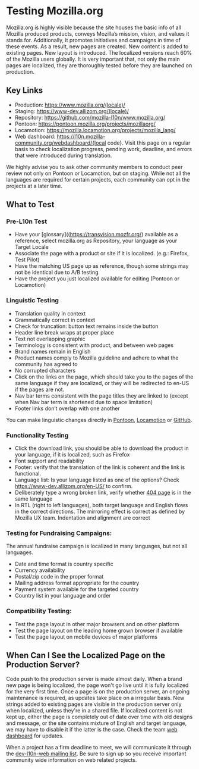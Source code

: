 # Testing Mozilla.org

Mozilla.org is highly visible because the site houses the basic info of all Mozilla produced products, conveys Mozilla’s mission, vision, and values it stands for. Additionally, it promotes initiatives and campaigns in time of these events. As a result, new pages are created. New content is added to existing pages. New layout is introduced. The localized versions reach 60% of the Mozilla users globally. It is very important that, not only the main pages are localized, they are thoroughly tested before they are launched on production.  

## Key Links
* Production: https://www.mozilla.org/(locale)/
* Staging: https://www-dev.allizom.org/(locale)/
* Repository:  https://github.com/mozilla-l10n/www.mozilla.org/
* Pontoon: https://pontoon.mozilla.org/projects/mozillaorg/
* Locamotion: https://mozilla.locamotion.org/projects/mozilla_lang/
* Web dashboard: https://l10n.mozilla-community.org/webdashboard/{local code}. Visit this page on a regular basis to check localization progress, pending work, deadline, and errors that were introduced during translation. 

We highly advise you to ask other community members to conduct peer review not only on Pontoon or Locamotion, but on staging. While not all the languages are required for certain projects, each community can opt in the projects at a later time.

## What to Test

### Pre-L10n Test
* Have your [glossary]((https://transvision.mozfr.org/) available as a reference, select mozilla.org as Repository, your language as your Target Locale
* Associate the page with a product or site if it is localized. (e.g.: Firefox, Test Pilot)
* Have the matching US page up as reference, though some strings may not be identical due to A/B testing
* Have the project you just localized available for editing (Pontoon or Locamotion)

### Linguistic Testing
* Translation quality in context
* Grammatically correct in context
* Check for truncation: button text remains inside the button
* Header line break wraps at proper place
* Text not overlapping graphic
* Terminology is consistent with product, and between web pages
* Brand names remain in English
* Product names comply to Mozilla guideline and adhere to what the community has agreed to
* No corrupted characters
* Click on the links on the page, which should take you to the pages of the same language if they are localized, or they will be redirected to en-US if the pages are not.  
* Nav bar terms consistent with the page titles they are linked to (except when Nav bar term is shortened due to space limitation)
* Footer links don’t overlap with one another

You can make linguistic changes directly in [Pontoon](https://pontoon.mozilla.org/projects/mozillaorg/), [Locamotion](https://mozilla.locamotion.org/projects/mozilla_lang/) or [GitHub](https://github.com/mozilla-l10n/www.mozilla.org/).  

### Functionality Testing
* Click the download link, you should be able to download the product in your language, if it is localized, such as Firefox
* Font support and readability
* Footer: verify that the translation of the link is coherent and the link is functional.
* Language list: Is your language listed as one of the options? Check https://www-dev.allizom.org/en-US/ to confirm.
* Deliberately type a wrong broken link, verify whether [404 page](https://www-dev.allizom.org/404/) is in the same language
* In RTL (right to left languages), both target language and English flows in the correct directions.  The mirroring effect is correct as defined by Mozilla UX team. Indentation and alignment are correct


### Testing for Fundraising Campaigns: 
The annual fundraise campaign is localized in many languages, but not all languages. 
* Date and time format is country specific
* Currency availability
* Postal/zip code in the proper format
* Mailing address format appropriate for the country
* Payment system available for the targeted country
* Country list in your language and order

### Compatibility Testing:
* Test the page layout in other major browsers and on other platform
* Test the page layout on the leading home grown browser if available
* Test the page layout on mobile devices of major platforms

## When Can I See the Localized Page on the Production Server? 

Code push to the production server is made almost daily.  When a brand new page is being localized, the page won't go live until it is fully localized for the very first time. Once a page is on the production server, an ongoing maintenance is required, as updates take place on a irregular basis. New strings added to existing pages are visible in the production server only when localized, unless they're in a shared file.  If localized content is not kept up, either the page is completely out of date over time with old designs and message, or the site contains mixture of English and target language, we may have to disable it if the latter is the case. Check the team [web dashboard](https://l10n.mozilla-community.org/webdashboard/) for updates.  

When a project has a firm deadline to meet, we will communicate it through the [dev-l10n-web mailing list](https://lists.mozilla.org/listinfo/dev-l10n-web). Be sure to sign up so you receive important community wide information on web related projects.  
